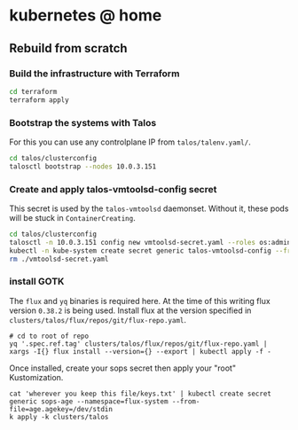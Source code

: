 # kubernetes @ home

## Rebuild from scratch

### Build the infrastructure with Terraform

```bash
cd terraform
terraform apply
```

### Bootstrap the systems with Talos

For this you can use any controlplane IP from `talos/talenv.yaml/`.

```bash
cd talos/clusterconfig
talosctl bootstrap --nodes 10.0.3.151
```

### Create and apply talos-vmtoolsd-config secret

This secret is used by the `talos-vmtoolsd` daemonset. Without it, these pods will be stuck in `ContainerCreating`.

```bash
cd talos/clusterconfig
talosctl -n 10.0.3.151 config new vmtoolsd-secret.yaml --roles os:admin
kubectl -n kube-system create secret generic talos-vmtoolsd-config --from-file=talosconfig=./vmtoolsd-secret.yaml
rm ./vmtoolsd-secret.yaml
```

### install GOTK

The `flux` and `yq` binaries is required here. At the time of this writing flux version `0.38.2` is being used. Install flux at the version specified in `clusters/talos/flux/repos/git/flux-repo.yaml`.

```
# cd to root of repo
yq '.spec.ref.tag' clusters/talos/flux/repos/git/flux-repo.yaml | xargs -I{} flux install --version={} --export | kubectl apply -f -
```

Once installed, create your sops secret then apply your "root" Kustomization.

```
cat 'wherever you keep this file/keys.txt' | kubectl create secret generic sops-age --namespace=flux-system --from-file=age.agekey=/dev/stdin
k apply -k clusters/talos
```
